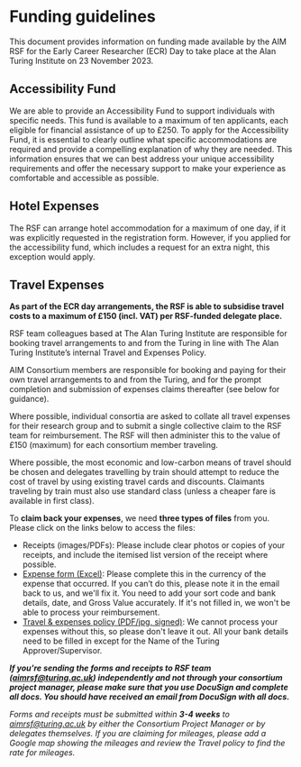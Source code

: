 # Funding guidelines

This document provides information on funding made available by the AIM RSF for the Early Career Researcher (ECR) Day to take place at the Alan Turing Institute on 23 November 2023.

## Accessibility Fund
We are able to provide an Accessibility Fund to support individuals with specific needs.
This fund is available to a maximum of ten applicants, each eligible for financial assistance of up to £250.
To apply for the Accessibility Fund, it is essential to clearly outline what specific accommodations are required and provide a compelling explanation of why they are needed.
This information ensures that we can best address your unique accessibility requirements and offer the necessary support to make your experience as comfortable and accessible as possible.

## Hotel Expenses
The RSF can arrange hotel accommodation for a maximum of one day, if it was explicitly requested in the registration form.
However, if you applied for the accessibility fund, which includes a request for an extra night, this exception would apply.

## Travel Expenses
**As part of the ECR day arrangements, the RSF is able to subsidise travel costs to a maximum of £150 (incl. VAT) per RSF-funded delegate place.**

RSF team colleagues based at The Alan Turing Institute are responsible for booking travel arrangements to and from the Turing in line with The Alan Turing Institute’s internal Travel and Expenses Policy.

AIM Consortium members are responsible for booking and paying for their own travel arrangements to and from the Turing, and for the prompt completion and submission of expenses claims thereafter (see below for guidance).

Where possible, individual consortia are asked to collate all travel expenses for their research group and to submit a single collective claim to the RSF team for reimbursement.
The RSF will then administer this to the value of £150 (maximum) for each consortium member traveling.

Where possible, the most economic and low-carbon means of travel should be chosen and delegates travelling by train should attempt to reduce the cost of travel by using existing travel cards and discounts.
Claimants traveling by train must also use standard class (unless a cheaper fare is available in first class).

To **claim back your expenses**, we need **three types of files** from you. Please click on the links below to access the files:
- Receipts (images/PDFs): Please include clear photos or copies of your receipts, and include the itemised list version of the receipt where possible.
- [Expense form (Excel)](https://az659834.vo.msecnd.net/eventsairwesteuprod/production-uobevents-public/2662fbd88e3f40e09d5f4bc3ab9ae9c5): Please complete this in the currency of the expense that occurred. If you can’t do this, please note it in the email back to us, and we'll fix it. You need to add your sort code and bank details, date, and Gross Value accurately. If it's not filled in, we won't be able to process your reimbursement.
- [Travel & expenses policy (PDF/jpg, signed)](https://az659834.vo.msecnd.net/eventsairwesteuprod/production-uobevents-public/55742e599b004367b24d306d7ad73916): We cannot process your expenses without this, so please don't leave it out. All your bank details need to be filled in except for the Name of the Turing Approver/Supervisor. 

**_If you're sending the forms and receipts to RSF team (aimrsf@turing.ac.uk) independently and not through your consortium project manager, please make sure that you use DocuSign and complete all docs.
You should have received an email from DocuSign with all docs._**

*Forms and receipts must be submitted within __3-4 weeks__ to aimrsf@turing.ac.uk by either the Consortium Project Manager or by delegates themselves.
If you are claiming for mileages, please add a Google map showing the mileages and review the Travel policy to find the rate for mileages.*
